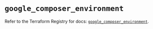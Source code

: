 # `google_composer_environment`

Refer to the Terraform Registry for docs: [`google_composer_environment`](https://registry.terraform.io/providers/hashicorp/google/6.25.0/docs/resources/composer_environment).

